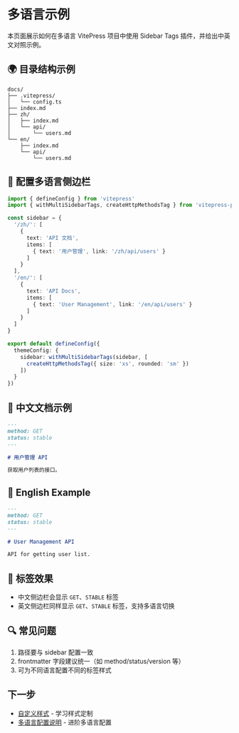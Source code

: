 # 多语言示例

本页面展示如何在多语言 VitePress 项目中使用 Sidebar Tags 插件，并给出中英文对照示例。

## 🌍 目录结构示例

```
docs/
├── .vitepress/
│   └── config.ts
├── index.md
├── zh/
│   ├── index.md
│   └── api/
│       └── users.md
└── en/
    ├── index.md
    └── api/
        └── users.md
```

## 🚀 配置多语言侧边栏

```typescript
import { defineConfig } from 'vitepress'
import { withMultiSidebarTags, createHttpMethodsTag } from 'vitepress-plugin-sidebar-tags'

const sidebar = {
  '/zh/': [
    {
      text: 'API 文档',
      items: [
        { text: '用户管理', link: '/zh/api/users' }
      ]
    }
  ],
  '/en/': [
    {
      text: 'API Docs',
      items: [
        { text: 'User Management', link: '/en/api/users' }
      ]
    }
  ]
}

export default defineConfig({
  themeConfig: {
    sidebar: withMultiSidebarTags(sidebar, [
      createHttpMethodsTag({ size: 'xs', rounded: 'sm' })
    ])
  }
})
```

## 📝 中文文档示例

```markdown
---
method: GET
status: stable
---

# 用户管理 API

获取用户列表的接口。
```

## 📝 English Example

```markdown
---
method: GET
status: stable
---

# User Management API

API for getting user list.
```

## 🎨 标签效果

- 中文侧边栏会显示 `GET`、`STABLE` 标签
- 英文侧边栏同样显示 `GET`、`STABLE` 标签，支持多语言切换

## 🔍 常见问题

1. 路径要与 sidebar 配置一致
2. frontmatter 字段建议统一（如 method/status/version 等）
3. 可为不同语言配置不同的标签样式

## 下一步

- [自定义样式](/examples/custom-styles) - 学习样式定制
- [多语言配置说明](/advanced/i18n) - 进阶多语言配置 